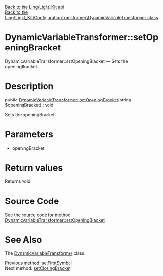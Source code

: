 [Back to the Ling/Light_Kit api](https://github.com/lingtalfi/Light_Kit/blob/master/doc/api/Ling/Light_Kit.md)<br>
[Back to the Ling\Light_Kit\ConfigurationTransformer\DynamicVariableTransformer class](https://github.com/lingtalfi/Light_Kit/blob/master/doc/api/Ling/Light_Kit/ConfigurationTransformer/DynamicVariableTransformer.md)


DynamicVariableTransformer::setOpeningBracket
================



DynamicVariableTransformer::setOpeningBracket — Sets the openingBracket.




Description
================


public [DynamicVariableTransformer::setOpeningBracket](https://github.com/lingtalfi/Light_Kit/blob/master/doc/api/Ling/Light_Kit/ConfigurationTransformer/DynamicVariableTransformer/setOpeningBracket.md)(string $openingBracket) : void




Sets the openingBracket.




Parameters
================


- openingBracket

    


Return values
================

Returns void.








Source Code
===========
See the source code for method [DynamicVariableTransformer::setOpeningBracket](https://github.com/lingtalfi/Light_Kit/blob/master/ConfigurationTransformer/DynamicVariableTransformer.php#L80-L83)


See Also
================

The [DynamicVariableTransformer](https://github.com/lingtalfi/Light_Kit/blob/master/doc/api/Ling/Light_Kit/ConfigurationTransformer/DynamicVariableTransformer.md) class.

Previous method: [setFirstSymbol](https://github.com/lingtalfi/Light_Kit/blob/master/doc/api/Ling/Light_Kit/ConfigurationTransformer/DynamicVariableTransformer/setFirstSymbol.md)<br>Next method: [setClosingBracket](https://github.com/lingtalfi/Light_Kit/blob/master/doc/api/Ling/Light_Kit/ConfigurationTransformer/DynamicVariableTransformer/setClosingBracket.md)<br>

